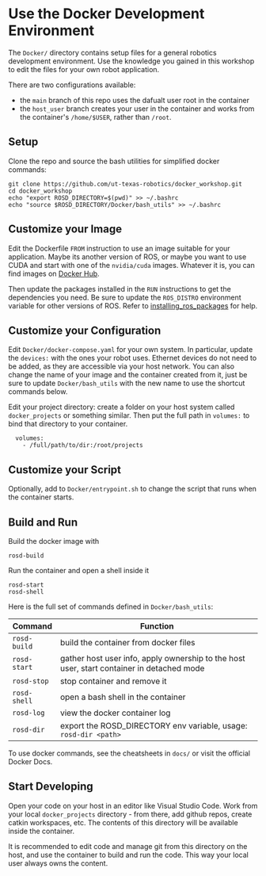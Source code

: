 # Use the Docker Development Environment

The `Docker/` directory contains setup files for a general robotics development environment.  Use the knowledge you gained in this workshop to edit the files for your own robot application.

There are two configurations available:

- the `main` branch of this repo uses the dafualt user root in the container
- the `host_user` branch creates your user in the container and works from the container's `/home/$USER`, rather than `/root`. 

## Setup

Clone the repo and source the bash utilities for simplified docker commands:
```
git clone https://github.com/ut-texas-robotics/docker_workshop.git
cd docker_workshop
echo "export ROSD_DIRECTORY=$(pwd)" >> ~/.bashrc
echo "source $ROSD_DIRECTORY/Docker/bash_utils" >> ~/.bashrc
```

## Customize your Image

Edit the Dockerfile `FROM` instruction to use an image suitable for your application.  Maybe its another version of ROS, or maybe you want to use CUDA and start with one of the `nvidia/cuda` images.  Whatever it is, you can find images on [Docker Hub](https://hub.docker.com/).

Then update the packages installed in the `RUN` instructions to get the dependencies you need.  Be sure to update the `ROS_DISTRO` environment variable for other versions of ROS.  Refer to [installing_ros_packages](./installing_ros_packages.md) for help.

## Customize your Configuration

Edit `Docker/docker-compose.yaml` for your own system.  In particular, update the `devices:` with the ones your robot uses.  Ethernet devices do not need to be added, as they are accessible via your host network.  You can also change the name of your image and the container created from it, just be sure to update `Docker/bash_utils` with the new name to use the shortcut commands below.

Edit your project directory: create a folder on your host system called `docker_projects` or something similar.  Then put the full path in `volumes:` to bind that directory to your container.
```
  volumes:
    - /full/path/to/dir:/root/projects
```

## Customize your Script

Optionally, add to `Docker/entrypoint.sh` to change the script that runs when the container starts.

## Build and Run

Build the docker image with
```
rosd-build
```

Run the container and open a shell inside it
```
rosd-start
rosd-shell
```

Here is the full set of commands defined in `Docker/bash_utils`:

| Command | Function |
| --- | --- |
| `rosd-build` | build the container from docker files |
| `rosd-start` | gather host user info, apply ownership to the host user, start container in detached mode |
| `rosd-stop` | stop container and remove it |
| `rosd-shell` | open a bash shell in the container |
| `rosd-log` | view the docker container log |
| `rosd-dir` | export the ROSD_DIRECTORY env variable, usage: `rosd-dir <path>` |

To use docker commands, see the cheatsheets in `docs/` or visit the official Docker Docs.

## Start Developing

Open your code on your host in an editor like Visual Studio Code.  Work from your local `docker_projects` directory - from there, add github repos, create catkin workspaces, etc.  The contents of this directory will be available inside the container.

It is recommended to edit code and manage git from this directory on the host, and use the container to build and run the code.  This way your local user always owns the content.